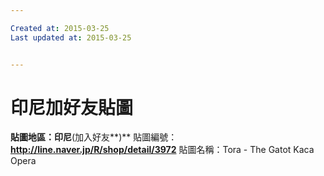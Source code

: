 ```yaml
---

Created at: 2015-03-25
Last updated at: 2015-03-25


---
```


# 印尼加好友貼圖


**貼圖地區：印尼**(加入好友**)** 
貼圖編號：**http://line.naver.jp/R/shop/detail/3972**
貼圖名稱：Tora - The Gatot Kaca Opera

